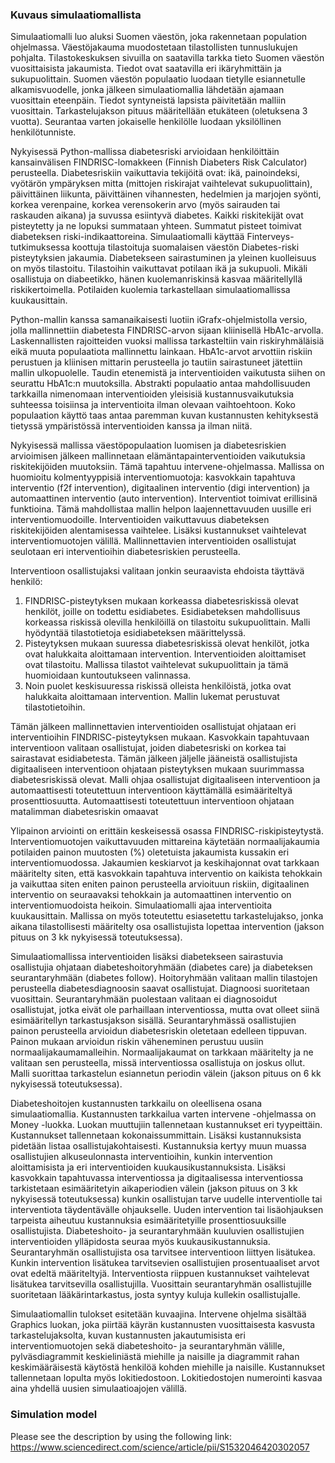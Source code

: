 ### Kuvaus simulaatiomallista  
Simulaatiomalli luo aluksi Suomen väestön, joka rakennetaan population ohjelmassa. Väestöjakauma muodostetaan tilastollisten tunnuslukujen pohjalta.  Tilastokeskuksen sivuilla on saatavilla tarkka tieto Suomen väestön vuosittaisista jakaumista. Tiedot ovat saatavilla eri ikäryhmittäin ja sukupuolittain. Suomen väestön populaatio luodaan tietylle esiannetulle alkamisvuodelle, jonka jälkeen simulaatiomallia lähdetään ajamaan vuosittain eteenpäin. Tiedot syntyneistä lapsista päivitetään malliin vuosittain. Tarkastelujakson pituus määritellään etukäteen (oletuksena 3 vuotta). Seurantaa varten jokaiselle henkilölle luodaan yksilöllinen henkilötunniste. 

Nykyisessä Python-mallissa diabetesriski arvioidaan henkilöittäin kansainvälisen FINDRISC-lomakkeen (Finnish Diabeters Risk Calculator) perusteella. Diabetesriskiin vaikuttavia tekijöitä ovat: ikä, painoindeksi, vyötärön ympäryksen mitta (mittojen riskirajat vaihtelevat sukupuolittain), päivittäinen liikunta, päivittäinen vihannesten, hedelmien ja marjojen syönti, korkea verenpaine, korkea verensokerin arvo (myös sairauden tai raskauden aikana) ja suvussa esiintyvä diabetes. Kaikki riskitekijät ovat pisteytetty ja ne lopuksi summataan yhteen. Summatut pisteet toimivat diabeteksen riski-indikaattoreina. Simulaatiomalli käyttää Finterveys-tutkimuksessa koottuja tilastoituja suomalaisen väestön Diabetes-riski pisteytyksien jakaumia. Diabetekseen sairastuminen ja yleinen kuolleisuus on myös tilastoitu. Tilastoihin vaikuttavat potilaan ikä ja sukupuoli. Mikäli osallistuja on diabeetikko, hänen kuolemanriskinsä kasvaa määritellyllä riskikertoimella. Potilaiden kuolemia tarkastellaan simulaatiomallissa kuukausittain.            

Python-mallin kanssa samanaikaisesti luotiin iGrafx-ohjelmistolla versio, jolla mallinnettiin diabetesta FINDRISC-arvon sijaan kliinisellä HbA1c-arvolla. Laskennallisten rajoitteiden vuoksi mallissa tarkasteltiin vain riskiryhmäläisiä eikä muuta populaatiota mallinnettu lainkaan. HbA1c-arvot arvottiin riskiin perustuen ja kliinisen mittarin perusteella jo tautiin sairastuneet jätettiin mallin ulkopuolelle. Taudin etenemistä ja interventioiden vaikutusta siihen on seurattu HbA1c:n muutoksilla. Abstrakti populaatio antaa mahdollisuuden tarkkailla nimenomaan interventioiden yleisisiä kustannusvaikutuksia suhteessa toisiinsa ja interventioita ilman olevaan vaihtoehtoon. Koko populaation käyttö taas antaa paremman kuvan kustannusten kehityksestä tietyssä ympäristössä interventioiden kanssa ja ilman niitä.

Nykyisessä mallissa väestöpopulaation luomisen ja diabetesriskien arvioimisen jälkeen mallinnetaan elämäntapainterventioiden vaikutuksia riskitekijöiden muutoksiin. Tämä tapahtuu intervene-ohjelmassa. Mallissa on huomioitu kolmentyyppisiä interventiomuotoja: kasvokkain tapahtuva interventio (f2f intervention), digitaalinen interventio (digi intervention) ja automaattinen interventio (auto intervention). Interventiot toimivat erillisinä funktioina. Tämä mahdollistaa mallin helpon laajennettavuuden uusille eri interventiomuodoille. Interventioiden vaikuttavuus diabeteksen riskitekijöiden alentamisessa vaihtelee. Lisäksi kustannukset vaihtelevat interventiomuotojen välillä. Mallinnettavien interventioiden osallistujat seulotaan eri interventioihin diabetesriskien perusteella. 

Interventioon osallistujaksi valitaan jonkin seuraavista ehdoista täyttävä henkilö: 
1.	FINDRISC-pisteytyksen mukaan korkeassa diabetesriskissä olevat henkilöt, joille on todettu esidiabetes. Esidiabeteksen mahdollisuus korkeassa riskissä olevilla henkilöillä on tilastoitu sukupuolittain. Malli hyödyntää tilastotietoja esidiabeteksen määrittelyssä.
2.	Pisteytyksen mukaan suuressa diabetesriskissä olevat henkilöt, jotka ovat halukkaita aloittamaan intervention. Interventioiden aloittamiset ovat tilastoitu. Mallissa tilastot vaihtelevat sukupuolittain ja tämä huomioidaan kuntoutukseen valinnassa. 
3.	Noin puolet keskisuuressa riskissä olleista henkilöistä, jotka ovat halukkaita aloittamaan intervention. Mallin lukemat perustuvat tilastotietoihin. 

Tämän jälkeen mallinnettavien interventioiden osallistujat ohjataan eri interventioihin FINDRISC-pisteytyksen mukaan. Kasvokkain tapahtuvaan interventioon valitaan osallistujat, joiden diabetesriski on korkea tai sairastavat esidiabetesta. Tämän jälkeen jäljelle jääneistä osallistujista digitaaliseen interventioon ohjataan pisteytyksen mukaan suurimmassa diabetesriskissä olevat. Malli ohjaa osallistujat digitaaliseen interventioon ja automaattisesti toteutettuun interventioon käyttämällä esimääriteltyä prosenttiosuutta. Automaattisesti toteutettuun interventioon ohjataan matalimman diabetesriskin omaavat        

Ylipainon arviointi on erittäin keskeisessä osassa FINDRISC-riskipisteytystä. Interventiomuotojen vaikuttavuuden mittareina käytetään normaalijakaumia potilaiden painon muutosten (%) oletetuista jakaumista kussakin eri interventiomuodossa. Jakaumien keskiarvot ja keskihajonnat ovat tarkkaan määritelty siten, että kasvokkain tapahtuva interventio on kaikista tehokkain ja vaikuttaa siten eniten painon perusteella arvioituun riskiin, digitaalinen interventio on seuraavaksi tehokkain ja automaattinen interventio on interventiomuodoista heikoin. Simulaatiomalli ajaa interventioita kuukausittain. Mallissa on myös toteutettu esiasetettu tarkastelujakso, jonka aikana tilastollisesti määritelty osa osallistujista lopettaa intervention (jakson pituus on 3 kk nykyisessä toteutuksessa).

Simulaatiomallissa interventioiden lisäksi diabetekseen sairastuvia osallistujia ohjataan diabeteshoitoryhmään (diabetes care) ja diabeteksen seurantaryhmään (diabetes follow). Hoitoryhmään valitaan mallin tilastojen perusteella diabetesdiagnoosin saavat osallistujat. Diagnoosi suoritetaan vuosittain. Seurantaryhmään puolestaan valitaan ei diagnosoidut osallistujat, jotka eivät ole parhaillaan interventiossa, mutta ovat olleet siinä esimääritellyn tarkastusjakson sisällä. Seurantaryhmässä osallistujien painon perusteella arvioidun diabetesriskin oletetaan edelleen tippuvan. Painon mukaan arvioidun riskin väheneminen perustuu uusiin normaalijakaumamalleihin. Normaalijakaumat on tarkkaan määritelty ja ne valitaan sen perusteella, missä interventiossa osallistuja on joskus ollut. Malli suorittaa tarkastelun esiannetun periodin välein (jakson pituus on 6 kk nykyisessä toteutuksessa). 

Diabeteshoitojen kustannusten tarkkailu on oleellisena osana simulaatiomallia. Kustannusten tarkkailua varten intervene -ohjelmassa on Money -luokka. Luokan muuttujiin tallennetaan kustannukset eri tyypeittäin. Kustannukset tallennetaan kokonaissummittain. Lisäksi kustannuksista pidetään listaa osallistujakohtaisesti. Kustannuksia kertyy muun muassa osallistujien alkuseulonnasta interventioihin, kunkin intervention aloittamisista ja eri interventioiden kuukausikustannuksista.  Lisäksi kasvokkain tapahtuvassa interventiossa ja digitaalisessa interventiossa tarkistetaan esimääritetyin aikaperiodien välein (jakson pituus on 3 kk nykyisessä toteutuksessa) kunkin osallistujan tarve uudelle interventiolle tai interventiota täydentävälle ohjaukselle. Uuden intervention tai lisäohjauksen tarpeista aiheutuu kustannuksia esimääritetyille prosenttiosuuksille osallistujista. Diabeteshoito- ja seurantaryhmään kuuluvien osallistujien interventioiden ylläpidosta seuraa myös kuukausikustannuksia. Seurantaryhmän osallistujista osa tarvitsee interventioon liittyen lisätukea. Kunkin intervention lisätukea tarvitsevien osallistujien prosentuaaliset arvot ovat edeltä määriteltyjä. Interventiosta riippuen kustannukset vaihtelevat lisätukea tarvitsevilla osallistujilla. Vuosittain seurantaryhmän osallistujille suoritetaan lääkärintarkastus, josta syntyy kuluja kullekin osallistujalle.   

Simulaatiomallin tulokset esitetään kuvaajina. Intervene ohjelma sisältää Graphics luokan, joka piirtää käyrän kustannusten vuosittaisesta kasvusta tarkastelujaksolta, kuvan kustannusten jakautumisista eri interventiomuotojen sekä diabeteshoito- ja seurantaryhmän välille, pylväsdiagrammit keskieliniästä miehille ja naisille ja diagrammit rahan keskimääräisestä käytöstä henkilöä kohden miehille ja naisille. Kustannukset tallennetaan lopulta myös lokitiedostoon. Lokitiedostojen numerointi kasvaa aina yhdellä uusien simulaatioajojen välillä.

### Simulation model

Please see the description by using the following link: 
https://www.sciencedirect.com/science/article/pii/S1532046420302057


